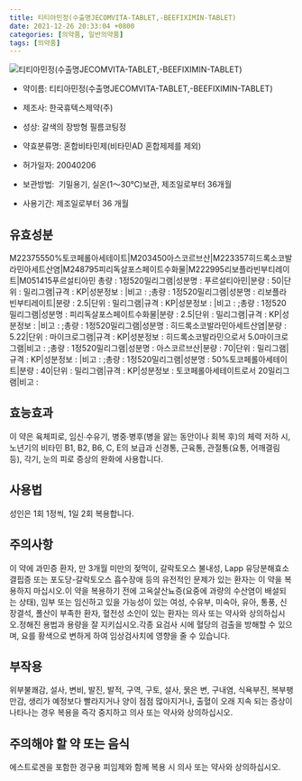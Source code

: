 ```yaml
---
title: 티티아민정(수출명JECOMVITA-TABLET,-BEEFIXIMIN-TABLET)
date: 2021-12-26 20:33:04 +0800
categories: [의약품, 일반의약품]
tags: [의약품]
---
```

![티티아민정(수출명JECOMVITA-TABLET,-BEEFIXIMIN-TABLET)](https://nedrug.mfds.go.kr/pbp/cmn/itemImageDownload/147427290893900076)

- 약이름: 티티아민정(수출명JECOMVITA-TABLET,-BEEFIXIMIN-TABLET)
- 제조사: 한국휴텍스제약(주)
- 성상: 갈색의 장방형 필름코팅정
- 약효분류명: 혼합비타민제(비타민AD 혼합제제를 제외)
- 허가일자: 20040206
- 보관방법:  기밀용기, 실온(1～30℃)보관, 제조일로부터 36개월

- 사용기간: 제조일로부터 36 개월
## 유효성분
M22375550%토코페롤아세테이트|M203450아스코르브산|M223357히드록소코발라민아세트산염|M248795피리독살포스페이트수화물|M222995리보플라빈부티레이트|M051415푸르설티아민
총량 : 1정520밀리그램|성분명 : 푸르설티아민|분량 : 50|단위 : 밀리그램|규격 : KP|성분정보 : |비고 : ;총량 : 1정520밀리그램|성분명 : 리보플라빈부티레이트|분량 : 2.5|단위 : 밀리그램|규격 : KP|성분정보 : |비고 : ;총량 : 1정520밀리그램|성분명 : 피리독살포스페이트수화물|분량 : 2.5|단위 : 밀리그램|규격 : KP|성분정보 : |비고 : ;총량 : 1정520밀리그램|성분명 : 히드록소코발라민아세트산염|분량 : 5.22|단위 : 마이크로그램|규격 : KP|성분정보 : 히드록소코발라민으로서 5.0마이크로그램|비고 : ;총량 : 1정520밀리그램|성분명 : 아스코르브산|분량 : 70|단위 : 밀리그램|규격 : KP|성분정보 : |비고 : ;총량 : 1정520밀리그램|성분명 : 50%토코페롤아세테이트|분량 : 40|단위 : 밀리그램|규격 : KP|성분정보 : 토코페롤아세테이트로서 20밀리그램|비고 :
## 효능효과
이 약은 육체피로, 임신∙수유기, 병중∙병후(병을 앓는 동안이나 회복 후)의 체력 저하 시,노년기의 비타민 B1, B2, B6, C, E의 보급과 신경통, 근육통, 관절통(요통, 어깨결림 등), 각기, 눈의 피로 증상의 완화에 사용합니다.
## 사용법
성인은 1회 1정씩, 1일 2회 복용합니다.
## 주의사항
이 약에 과민증 환자, 만 3개월 미만의 젖먹이, 갈락토오스 불내성, Lapp 유당분해효소 결핍증 또는 포도당-갈락토오스 흡수장애 등의 유전적인 문제가 있는 환자는 이 약을 복용하지 마십시오.이 약을 복용하기 전에 고옥살산뇨증(요중에 과량의 수산염이 배설되는 상태), 임부 또는 임신하고 있을 가능성이 있는 여성, 수유부, 미숙아, 유아, 통풍, 신장결석, 폴산이 부족한 환자, 혈전성 소인이 있는 환자는 의사 또는 약사와 상의하십시오.정해진 용법과 용량을 잘 지키십시오.각종 요검사 시에 혈당의 검출을 방해할 수 있으며, 요를 황색으로 변하게 하여 임상검사치에 영향을 줄 수 있습니다.
## 부작용
위부불쾌감, 설사, 변비, 발진, 발적, 구역, 구토, 설사, 묽은 변, 구내염, 식욕부진, 복부팽만감, 생리가 예정보다 빨라지거나 양이 점점 많아지거나, 출혈이 오래 지속 되는 증상이 나타나는 경우 복용을 즉각 중지하고 의사 또는 약사와 상의하십시오.
## 주의해야 할 약 또는 음식
에스트로겐을 포함한 경구용 피임제와 함께 복용 시 의사 또는 약사와 상의하십시오.
